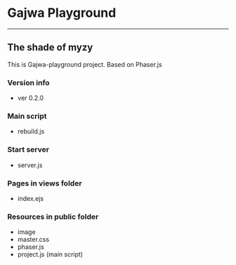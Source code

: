 # Gajwa Playground
<hr>

## The shade of myzy

This is Gajwa-playground project.
Based on Phaser.js

### Version info
- ver 0.2.0

### Main script
- rebuild.js

### Start server
- server.js

### Pages in views folder
- index.ejs

### Resources in public folder
- image
- master.css
- phaser.js
- project.js (main script)
